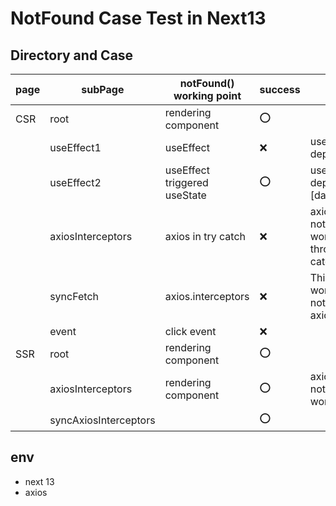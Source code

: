 # **NotFound Case Test in Next13**
## **Directory and Case**
|page|subPage|notFound() working point|success|etc|
|---|---|---|---|---|
|CSR|root|rendering component|:o:||
||useEffect1|useEffect|:x:|useEffect dependency []|
||useEffect2|useEffect triggered useState|:o:|useEffect dependency [data]|
||axiosInterceptors|axios in try catch|:x:|axios.interceptors notFound() not working and throw error in try catch|
||syncFetch|axios.interceptors|:x:|This case only working notFound() in axios interceptors|
||event|click event|:x:||
|SSR|root|rendering component|:o:||
||axiosInterceptors|rendering component|:o:|axios.interceptors notFound() not working|
||syncAxiosInterceptors||:o:||

## env
- next 13
- axios
